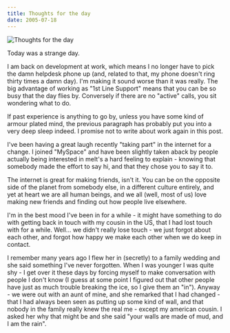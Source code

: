 ```yaml
---
title: Thoughts for the day
date: 2005-07-18
---
```


![Thoughts for the day](https://source.unsplash.com/npxXWgQ33ZQ/1600x900)

Today was a strange day.

I am back on development at work, which means I no longer have to pick the damn helpdesk phone up (and, related to that, my phone doesn't ring thirty times a damn day). I'm making it sound worse than it was really. The big advantage of working as "1st Line Support" means that you can be so busy that the day flies by. Conversely if there are no "active" calls, you sit wondering what to do.

If past experience is anything to go by, unless you have some kind of armour plated mind, the previous paragraph has probably put you into a very deep sleep indeed. I promise not to write about work again in this post.

I've been having a great laugh recently "taking part" in the internet for a change. I joined "MySpace" and have been slightly taken aback by people actually being interested in meIt's a hard feeling to explain - knowing that somebody made the effort to say hi, and that they chose you to say it to.

The internet is great for making friends, isn't it. You can be on the opposite side of the planet from somebody else, in a different culture entirely, and yet at heart we are all human beings, and we all (well, most of us) love making new friends and finding out how people live elsewhere.

I'm in the best mood I've been in for a while - it might have something to do with getting back in touch with my cousin in the US, that I had lost touch with for a while. Well... we didn't really lose touch - we just forgot about each other, and forgot how happy we make each other when we do keep in contact.

I remember many years ago I flew her in (secretly) to a family wedding and she said something I've never forgotten. When I was younger I was quite shy - I get over it these days by forcing myself to make conversation with people I don't know (I guess at some point I figured out that other people have just as much trouble breaking the ice, so I give them an "in"). Anyway - we were out with an aunt of mine, and she remarked that I had changed - that I had always been seen as putting up some kind of wall, and that nobody in the family really knew the real me - except my american cousin. I asked her why that might be and she said "your walls are made of mud, and I am the rain".